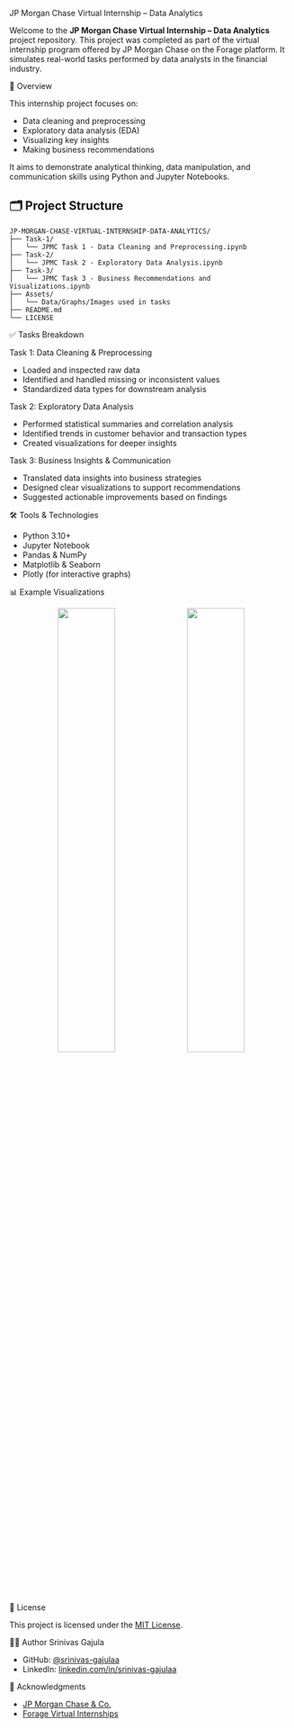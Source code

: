  JP Morgan Chase Virtual Internship – Data Analytics

Welcome to the **JP Morgan Chase Virtual Internship – Data Analytics** project repository. This project was completed as part of the virtual internship program offered by JP Morgan Chase on the Forage platform. It simulates real-world tasks performed by data analysts in the financial industry.

 📌 Overview

This internship project focuses on:

- Data cleaning and preprocessing
- Exploratory data analysis (EDA)
- Visualizing key insights
- Making business recommendations

It aims to demonstrate analytical thinking, data manipulation, and communication skills using Python and Jupyter Notebooks.

## 🗂️ Project Structure

```
JP-MORGAN-CHASE-VIRTUAL-INTERNSHIP-DATA-ANALYTICS/
├── Task-1/
│   └── JPMC Task 1 - Data Cleaning and Preprocessing.ipynb
├── Task-2/
│   └── JPMC Task 2 - Exploratory Data Analysis.ipynb
├── Task-3/
│   └── JPMC Task 3 - Business Recommendations and Visualizations.ipynb
├── Assets/
│   └── Data/Graphs/Images used in tasks
├── README.md
└── LICENSE
```


 ✅ Tasks Breakdown

 Task 1: Data Cleaning & Preprocessing
- Loaded and inspected raw data
- Identified and handled missing or inconsistent values
- Standardized data types for downstream analysis

 Task 2: Exploratory Data Analysis
- Performed statistical summaries and correlation analysis
- Identified trends in customer behavior and transaction types
- Created visualizations for deeper insights

 Task 3: Business Insights & Communication
- Translated data insights into business strategies
- Designed clear visualizations to support recommendations
- Suggested actionable improvements based on findings

 🛠️ Tools & Technologies

- Python 3.10+
- Jupyter Notebook
- Pandas & NumPy
- Matplotlib & Seaborn
- Plotly (for interactive graphs)


 📊 Example Visualizations

<p align="center">
  <img src="Assets/Graphs/sample1.png" width="45%"> <img src="Assets/Graphs/sample2.png" width="45%">
</p>


 📄 License

This project is licensed under the [MIT License](LICENSE).


 🙋‍♂️ Author
    Srinivas Gajula

- GitHub: [@srinivas-gajulaa](https://github.com/srinivas-gajulaa)
- LinkedIn: [linkedin.com/in/srinivas-gajulaa](https://www.linkedin.com/in/srinivas-gajulaa/)

 🙏 Acknowledgments

- [JP Morgan Chase & Co.](https://www.jpmorganchase.com/)
- [Forage Virtual Internships](https://www.theforage.com/)

